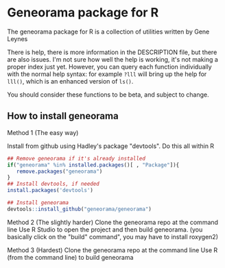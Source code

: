 Geneorama package for R
==============================

The geneorama package for R is a collection of utilities written by Gene Leynes

There is help, there is more information in the DESCRIPTION file, but there are also issues.  I'm not sure how well the help is working, it's not making a proper index just yet.  However, you can query each function individually with the normal help syntax: for example `?lll` will bring up the help for `lll()`, which is an enhanced version of `ls()`.  

You should consider these functions to be beta, and subject to change. 

How to install geneorama
---------------------------------


Method 1 (The easy way)

Install from github using Hadley's package "devtools".
Do this all within R
``` R
## Remove geneorama if it's already installed
if("geneorama" %in% installed.packages()[ , "Package"]){
   remove.packages("geneorama")
}
## Install devtools, if needed
install.packages('devtools')

## Install geneorama
devtools::install_github("geneorama/geneorama")
```



Method 2 (The slightly harder)
Clone the geneorama repo at the command line
Use R Studio to open the project and then build geneorama.
(you basically click on the "build" command", you may have to install roxygen2)

Method 3 (Hardest)
Clone the geneorama repo at the command line
Use R (from the command line) to build geneorama


